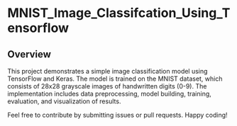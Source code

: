 # MNIST_Image_Classifcation_Using_Tensorflow
## Overview

This project demonstrates a simple image classification model using TensorFlow and Keras. The model is trained on the MNIST dataset, which consists of 28x28 grayscale images of handwritten digits (0-9). The implementation includes data preprocessing, model building, training, evaluation, and visualization of results.

Feel free to contribute by submitting issues or pull requests. Happy coding!
